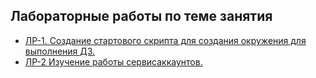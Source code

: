 ## Лабораторные работы по теме занятия

- [ЛР-1. Создание стартового скрипта для создания окружения для выполнения ДЗ.](/14.4-ServiceAccounts/Labs/labs-1-create-start-script.md)
- [ЛР-2 Изучение работы сервисаккаунтов.](/14.4-ServiceAccounts/Labs/labs-2-learning-serviceaccounts.md)
